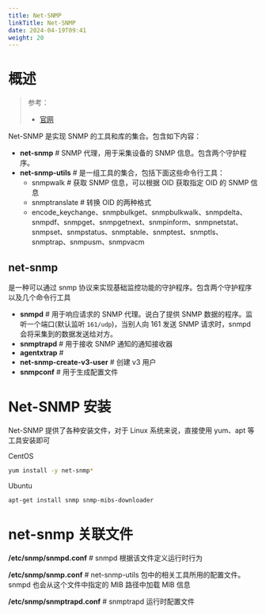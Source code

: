 ```yaml
---
title: Net-SNMP
linkTitle: Net-SNMP
date: 2024-04-19T09:41
weight: 20
---
```


# 概述

> 参考：
> 
> - [官网](http://net-snmp.sourceforge.net/)

Net-SNMP 是实现 SNMP 的工具和库的集合。包含如下内容：

- **net-snmp** # SNMP 代理，用于采集设备的 SNMP 信息。包含两个守护程序。
- **net-snmp-utils** # 是一组工具的集合，包括下面这些命令行工具：
  - snmpwalk # 获取 SNMP 信息，可以根据 OID 获取指定 OID 的 SNMP 信息
  - snmptranslate # 转换 OID 的两种格式
  - encode_keychange、snmpbulkget、snmpbulkwalk、snmpdelta、snmpdf、snmpget、snmpgetnext、snmpinform、snmpnetstat、snmpset、snmpstatus、snmptable、snmptest、snmptls、snmptrap、snmpusm、snmpvacm

## net-snmp

是一种可以通过 snmp 协议来实现基础监控功能的守护程序。包含两个守护程序以及几个命令行工具

- **snmpd** # 用于响应请求的 SNMP 代理。说白了提供 SNMP 数据的程序。监听一个端口(默认监听 `161/udp`)，当别人向 161 发送 SNMP 请求时，snmpd 会将采集到的数据发送给对方。
- **snmptrapd** # 用于接收 SNMP 通知的通知接收器
- **agentxtrap** #
- **net-snmp-create-v3-user** # 创建 v3 用户
- **snmpconf** # 用于生成配置文件

# Net-SNMP 安装

Net-SNMP 提供了各种安装文件，对于 Linux 系统来说，直接使用 yum、apt 等工具安装即可

CentOS

```bash
yum install -y net-snmp*
```

Ubuntu

```bash
apt-get install snmp snmp-mibs-downloader
```

# net-snmp 关联文件

**/etc/snmp/snmpd.conf** # snmpd 根据该文件定义运行时行为

**/etc/snmp/snmp.conf** # net-snmp-utils 包中的相关工具所用的配置文件。snmpd 也会从这个文件中指定的 MIB 路径中加载 MIB 信息

**/etc/snmp/snmptrapd.conf** # snmptrapd 运行时配置文件
